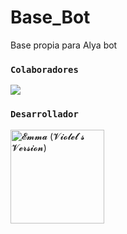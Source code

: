# Base_Bot
 Base propia para Alya bot 


### **`Colaboradores`**
<a href="https://github.com/Elpapiema/Adiciones-para-AlyaBot-RaphtaliaBot-/graphs/contributors">
<img src="https://contrib.rocks/image?repo=Elpapiema/Adiciones-para-AlyaBot-RaphtaliaBot-" />
</a>

### **`Desarrollador`**
<a href="https://github.com/Elpapiema">
<img src="https://github.com/Elpapiema.png" " width="150" heith="150" alt="𝓔𝓶𝓶𝓪 (𝓥𝓲𝓸𝓵𝓮𝓽`𝓼 𝓥𝓮𝓻𝓼𝓲𝓸𝓷)"/>  </a>
